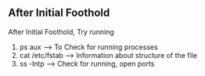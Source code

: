 ## After Initial Foothold

After Initial Foothold, Try running
1. ps aux --> To Check for running processes
2. cat /etc/fstab --> Information about structure of the file
3. ss -lntp --> Check for running, open ports